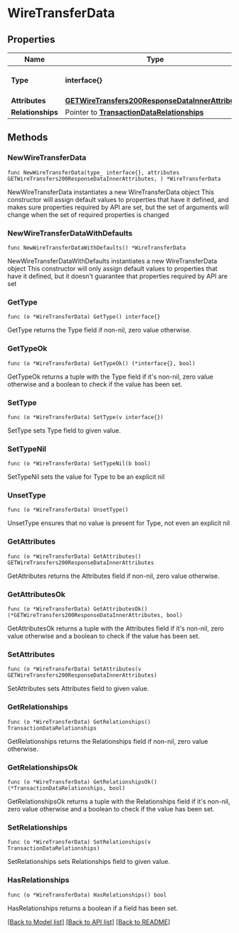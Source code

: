 # WireTransferData

## Properties

Name | Type | Description | Notes
------------ | ------------- | ------------- | -------------
**Type** | **interface{}** | The resource&#39;s type | 
**Attributes** | [**GETWireTransfers200ResponseDataInnerAttributes**](GETWireTransfers200ResponseDataInnerAttributes.md) |  | 
**Relationships** | Pointer to [**TransactionDataRelationships**](TransactionDataRelationships.md) |  | [optional] 

## Methods

### NewWireTransferData

`func NewWireTransferData(type_ interface{}, attributes GETWireTransfers200ResponseDataInnerAttributes, ) *WireTransferData`

NewWireTransferData instantiates a new WireTransferData object
This constructor will assign default values to properties that have it defined,
and makes sure properties required by API are set, but the set of arguments
will change when the set of required properties is changed

### NewWireTransferDataWithDefaults

`func NewWireTransferDataWithDefaults() *WireTransferData`

NewWireTransferDataWithDefaults instantiates a new WireTransferData object
This constructor will only assign default values to properties that have it defined,
but it doesn't guarantee that properties required by API are set

### GetType

`func (o *WireTransferData) GetType() interface{}`

GetType returns the Type field if non-nil, zero value otherwise.

### GetTypeOk

`func (o *WireTransferData) GetTypeOk() (*interface{}, bool)`

GetTypeOk returns a tuple with the Type field if it's non-nil, zero value otherwise
and a boolean to check if the value has been set.

### SetType

`func (o *WireTransferData) SetType(v interface{})`

SetType sets Type field to given value.


### SetTypeNil

`func (o *WireTransferData) SetTypeNil(b bool)`

 SetTypeNil sets the value for Type to be an explicit nil

### UnsetType
`func (o *WireTransferData) UnsetType()`

UnsetType ensures that no value is present for Type, not even an explicit nil
### GetAttributes

`func (o *WireTransferData) GetAttributes() GETWireTransfers200ResponseDataInnerAttributes`

GetAttributes returns the Attributes field if non-nil, zero value otherwise.

### GetAttributesOk

`func (o *WireTransferData) GetAttributesOk() (*GETWireTransfers200ResponseDataInnerAttributes, bool)`

GetAttributesOk returns a tuple with the Attributes field if it's non-nil, zero value otherwise
and a boolean to check if the value has been set.

### SetAttributes

`func (o *WireTransferData) SetAttributes(v GETWireTransfers200ResponseDataInnerAttributes)`

SetAttributes sets Attributes field to given value.


### GetRelationships

`func (o *WireTransferData) GetRelationships() TransactionDataRelationships`

GetRelationships returns the Relationships field if non-nil, zero value otherwise.

### GetRelationshipsOk

`func (o *WireTransferData) GetRelationshipsOk() (*TransactionDataRelationships, bool)`

GetRelationshipsOk returns a tuple with the Relationships field if it's non-nil, zero value otherwise
and a boolean to check if the value has been set.

### SetRelationships

`func (o *WireTransferData) SetRelationships(v TransactionDataRelationships)`

SetRelationships sets Relationships field to given value.

### HasRelationships

`func (o *WireTransferData) HasRelationships() bool`

HasRelationships returns a boolean if a field has been set.


[[Back to Model list]](../README.md#documentation-for-models) [[Back to API list]](../README.md#documentation-for-api-endpoints) [[Back to README]](../README.md)


